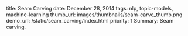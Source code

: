 title:  Seam Carving
date: December 28, 2014
tags:  nlp, topic-models, machine-learning
thumb_url: images/thumbnails/seam-carve_thumb.png
demo_url: /static/seam_carving/index.html
priority: 1
Summary: Seam carving.